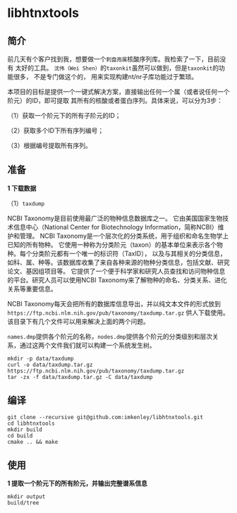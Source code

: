 # libhtnxtools

## 简介

前几天有个客户找到我，想要做一个`刺盘孢属`核酸序列库。我检索了一下，目前没有 太好的工具。
`沈伟（Wei Shen）`的`taxonkit`虽然可以做到，但是`taxonkit`的功能很多， 不是专门做这个的，
用来实现构建nt/nr子库功能过于繁琐。

本项目的目标是提供一个一键式解决方案，直接输出任何一个属（或者说任何一个阶元）的ID，即可提取
其所有的核酸或者蛋白序列。具体来说，可以分为3步：

（1）获取一个阶元下的所有子阶元的ID；

（2）获取多个ID下所有序列编号；

（3）根据编号提取所有序列。

## 准备

**1 下载数据**

（1）`taxdump`

NCBI Taxonomy是目前使用最广泛的物种信息数据库之一。
它由美国国家生物技术信息中心（National Center for Biotechnology Information，简称NCBI）维护和管理。
NCBI Taxonomy是一个层次化的分类系统，用于组织和命名生物学上已知的所有物种。
它使用一种称为分类阶元（taxon）的基本单位来表示各个物种。每个分类阶元都有一个唯一的标识符（TaxID），
以及与其相关的分类信息，如科、属、种等。该数据库收集了来自各种来源的物种分类信息，包括文献、研究论文、基因组项目等。
它提供了一个便于科学家和研究人员查找和访问物种信息的平台。研究人员可以使用NCBI Taxonomy来了解物种的命名、分类关系、进化关系等重要信息。

NCBI Taxonomy每天会把所有的数据库信息导出，并以纯文本文件的形式放到`https://ftp.ncbi.nlm.nih.gov/pub/taxonomy/taxdump.tar.gz`
供人下载使用。该目录下有几个文件可以用来解决上面的两个问题。

`names.dmp`提供各个阶元的名称，`nodes.dmp`提供各个阶元的分类级别和层次关系，通过这两个文件我们就可以构建一个系统发生树。

```shell
mkdir -p data/taxdump
curl -o data/taxdump.tar.gz https://ftp.ncbi.nlm.nih.gov/pub/taxonomy/taxdump.tar.gz
tar -zx -f data/taxdump.tar.gz -C data/taxdump
```

## 编译

```shell
git clone --recursive git@github.com:imkenley/libhtnxtools.git
cd libhtnxtools
mkdir build
cd build
cmake .. && make
```

## 使用

**1 提取一个阶元下的所有阶元，并输出完整谱系信息**

```shell
mkdir output
build/tree
```